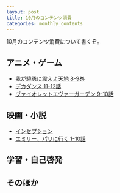 ```yaml
---
layout: post
title: 10月のコンテンツ消費
categories: monthly_contents
---
```


10月のコンテンツ消費について書くぞ。

## アニメ・ゲーム
- [我が驍勇に震えよ天地 8-9巻]()
- [デカダンス 11-12話]()
- [ヴァイオレットエヴァーガーデン 9-10話]()

## 映画・小説
- [インセプション]()
- [エミリー、パリに行く 1-10話]()

## 学習・自己啓発

## そのほか
